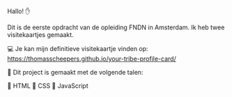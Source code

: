 Hallo! :raised_hand:

Dit is de eerste opdracht van de opleiding FNDN in Amsterdam. Ik heb twee visitekaartjes gemaakt.


:computer: Je kan mijn definitieve visitekaartje vinden op: https://thomasscheepers.github.io/your-tribe-profile-card/


:page_with_curl: Dit project is gemaakt met de volgende talen:

:triangular_flag_on_post: HTML
:triangular_flag_on_post: CSS
:triangular_flag_on_post: JavaScript


